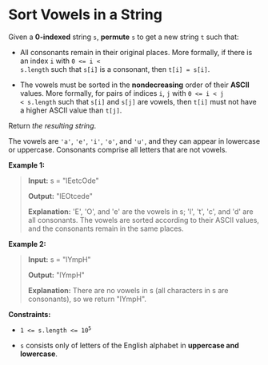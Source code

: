 # Sort Vowels in a String

Given a **0-indexed** string <code>s</code>, **permute** <code>s</code> to get a new string <code>t</code> such that:

- All consonants remain in their original places. More formally, if there is an index <code>i</code> with <code>0 &lt;= i &lt; s.length</code> such that <code>s[i]</code> is a consonant, then <code>t[i] = s[i]</code>.

- The vowels must be sorted in the **nondecreasing** order of their **ASCII** values. More formally, for pairs of indices <code>i</code>, <code>j</code> with <code>0 &lt;= i &lt; j &lt; s.length</code> such that <code>s[i]</code> and <code>s[j]</code> are vowels, then <code>t[i]</code> must not have a higher ASCII value than <code>t[j]</code>.

Return *the resulting string*.

The vowels are <code>'a'</code>, <code>'e'</code>, <code>'i'</code>, <code>'o'</code>, and <code>'u'</code>, and they can appear in lowercase or uppercase. Consonants comprise all letters that are not vowels.


**Example 1:**
>
> **Input:** s = "lEetcOde"
>
> **Output:** "lEOtcede"
>
> **Explanation:** 'E', 'O', and 'e' are the vowels in s; 'l', 't', 'c', and 'd' are all consonants. The vowels are sorted according to their ASCII values, and the consonants remain in the same places.

**Example 2:**
>
> **Input:** s = "lYmpH"
>
> **Output:** "lYmpH"
>
> **Explanation:** There are no vowels in s (all characters in s are consonants), so we return "lYmpH".


**Constraints:**

- <code>1 &lt;= s.length &lt;= 10<sup>5</sup></code>

- <code>s</code> consists only of letters of the&nbsp;English alphabet&nbsp;in **uppercase and lowercase**.
